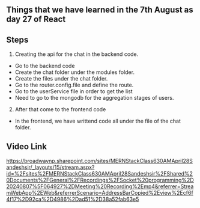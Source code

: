 ## Things that we have learned in the 7th August as day 27 of React

## Steps
1. Creating the api for the chat in the backend code.
- Go to the backend code
- Create the chat folder under the modules folder.
- Create the files under the chat folder.
- Go to the router.config.file and define the route.
- Go to the userService file in order to get the list 
- Need to go to the mongodb for the aggregation stages of users.

2. After that come to the frontend code
- In the frontend, we have writtend code all under the file of the chat folder.


## Video Link
https://broadwaynp.sharepoint.com/sites/MERNStackClass630AMApril28Sandeshsir/_layouts/15/stream.aspx?id=%2Fsites%2FMERNStackClass630AMApril28Sandeshsir%2FShared%20Documents%2FGeneral%2FRecordings%2FSocket%20programming%2D20240807%5F064927%2DMeeting%20Recording%2Emp4&referrer=StreamWebApp%2EWeb&referrerScenario=AddressBarCopied%2Eview%2Ecf6f4f17%2D92ca%2D4986%2Dad51%2D38a52fab63e5